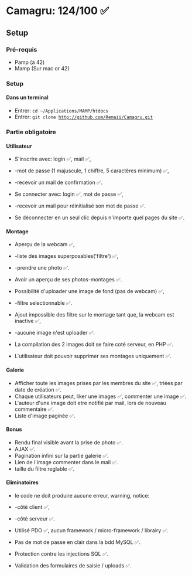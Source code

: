 # Camagru: 124/100 ✅ 

## Setup
### Pré-requis

* Pamp (à 42)
* Mamp (Sur mac or 42)

### Setup
#### Dans un terminal
* Entrer: <code>cd ~/Applications/MAMP/htdocs</code>
* Entrer: <code>git clone http://github.com/Remaii/Camagru.git</code>


### Partie obligatoire
#### Utilisateur
* S'inscrire avec: login ✅, mail ✅,
* -mot de passe (1 majuscule, 1 chiffre, 5 caractères minimum) ✅,
* -recevoir un mail de confirmation ✅.

* Se connecter avec: login ✅, mot de passe ✅,
* -recevoir un mail pour réinitialisé son mot de passe ✅.
* Se déconnecter en un seul clic depuis n'importe quel pages du site ✅.

#### Montage
* Aperçu de la webcam ✅,
* -liste des images superposables('filtre') ✅,
* -prendre une photo ✅.

* Avoir un aperçu de ses photos-montages ✅.
* Possibilité d'uploader une image de fond (pas de webcam) ✅,
* -filtre selectionnable ✅.

* Ajout impossible des filtre sur le montage tant que, la webcam est inactive ✅,
* -aucune image n'est uploader ✅.

* La compilation des 2 images doit se faire coté serveur, en PHP ✅.
* L'utilisateur doit pouvoir supprimer ses montages uniquement ✅.

#### Galerie
* Afficher toute les images prises par les membres du site ✅, triées par date de création ✅.
* Chaque utilisateurs peut, liker une images ✅, commenter une image ✅.
* L'auteur d'une image doit etre notifié par mail, lors de nouveau commentaire ✅.
* Liste d'image paginée ✅.

#### Bonus
* Rendu final visible avant la prise de photo ✅.
* AJAX ✅.
* Pagination infini sur la partie galerie ✅.
* Lien de l'image commenter dans le mail ✅.
* taille du filtre reglable ✅.

#### Eliminatoires
* le code ne doit produire aucune erreur, warning, notice:
* -côté client ✅,
* -côté serveur ✅.

* Utilisé PDO ✅, aucun framework / micro-framework / librairy ✅.
* Pas de mot de passe en clair dans la bdd MySQL ✅.
* Protection contre les injections SQL ✅.
* Validation des formulaires de saisie / uploads ✅.